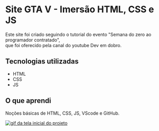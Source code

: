 # Site GTA V - Imersão HTML, CSS e JS
Este site foi criado seguindo o tutorial do evento "Semana do zero ao programador contratado", <br> que foi oferecido pela canal do youtube Dev em dobro.

## Tecnologias utilizadas
- HTML
- CSS
- JS

## O que aprendi
Noções básicas de HTML, CSS, JS, VScode e GitHub.

[<img src="./src/imagens/img-site.gif" alt="gif da tela inicial do projeto">](https://lucasjcfreire.github.io/projeto-gta/)
